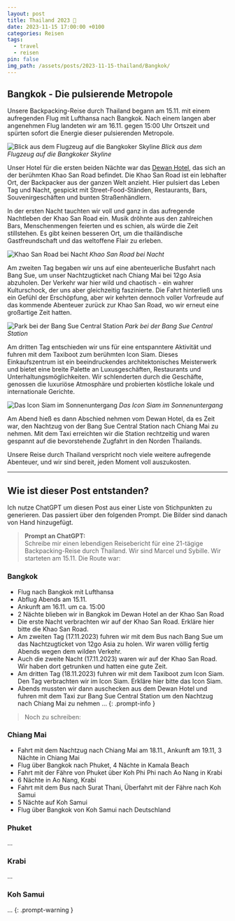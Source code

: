 ```yaml
---
layout: post
title: Thailand 2023 🛫
date: 2023-11-15 17:00:00 +0100
categories: Reisen
tags:
  - travel
  - reisen
pin: false
img_path: /assets/posts/2023-11-15-thailand/Bangkok/
---
```


## Bangkok - Die pulsierende Metropole
Unsere Backpacking-Reise durch Thailand begann am 15.11. mit einem aufregenden Flug mit Lufthansa nach Bangkok. Nach einem langen aber angenehmen Flug landeten wir am 16.11. gegen 15:00 Uhr Ortszeit und spürten sofort die Energie dieser pulsierenden Metropole.

![Blick aus dem Flugzeug auf die Bangkoker Skyline](flug.jpg)
_Blick aus dem Flugzeug auf die Bangkoker Skyline_

Unser Hotel für die ersten beiden Nächte war das [Dewan Hotel](https://www.booking.com/searchresults.de.html?aid=311092&label=dewan-bangkok-Qb5RjqxOI4zP3AVMJIzriQS387643590418%3Apl%3Ata%3Ap1%3Ap2%3Aac%3Aap%3Aneg%3Afi%3Atikwd-261131654727%3Alp1004234%3Ali%3Adec%3Adm%3Appccp%3DUmFuZG9tSVYkc2RlIyh9YfpWGnRw6lOGikFuHv4HshY&gclid=Cj0KCQiAv8SsBhC7ARIsALIkVT0O98RQ9f5sNzSFYdnXH4IR7NmvkPyj9jevANyLQ0_hz51P9-XFr0oaApznEALw_wcB&highlighted_hotels=1511211&redirected=1&city=-3414440&hlrd=no_dates&source=hotel&expand_sb=1&keep_landing=1&sid=2b0b274b9404744eacf8b9147c80dfa1), das sich an der berühmten Khao San Road befindet. Die Khao San Road ist ein lebhafter Ort, der Backpacker aus der ganzen Welt anzieht. Hier pulsiert das Leben Tag und Nacht, gespickt mit Street-Food-Ständen, Restaurants, Bars, Souvenirgeschäften und bunten Straßenhändlern.

In der ersten Nacht tauchten wir voll und ganz in das aufregende Nachtleben der Khao San Road ein. Musik dröhnte aus den zahlreichen Bars, Menschenmengen feierten und es schien, als würde die Zeit stillstehen. Es gibt keinen besseren Ort, um die thailändische Gastfreundschaft und das weltoffene Flair zu erleben.

![Khao San Road bei Nacht](khao_san_road.jpg)
_Khao San Road bei Nacht_

Am zweiten Tag begaben wir uns auf eine abenteuerliche Busfahrt nach Bang Sue, um unser Nachtzugticket nach Chiang Mai bei 12go Asia abzuholen. Der Verkehr war hier wild und chaotisch - ein wahrer Kulturschock, der uns aber gleichzeitig faszinierte. Die Fahrt hinterließ uns ein Gefühl der Erschöpfung, aber wir kehrten dennoch voller Vorfreude auf das kommende Abenteuer zurück zur Khao San Road, wo wir erneut eine großartige Zeit hatten.

![Park bei der Bang Sue Central Station](bang_sue_station.jpg)
_Park bei der Bang Sue Central Station_

Am dritten Tag entschieden wir uns für eine entspanntere Aktivität und fuhren mit dem Taxiboot zum berühmten Icon Siam. Dieses Einkaufszentrum ist ein beeindruckendes architektonisches Meisterwerk und bietet eine breite Palette an Luxusgeschäften, Restaurants und Unterhaltungsmöglichkeiten. Wir schlenderten durch die Geschäfte, genossen die luxuriöse Atmosphäre und probierten köstliche lokale und internationale Gerichte.

![Das Icon Siam im Sonnenuntergang](icon_siam.jpg)
_Das Icon Siam im Sonnenuntergang_

Am Abend hieß es dann Abschied nehmen vom Dewan Hotel, da es Zeit war, den Nachtzug von der Bang Sue Central Station nach Chiang Mai zu nehmen. Mit dem Taxi erreichten wir die Station rechtzeitig und waren gespannt auf die bevorstehende Zugfahrt in den Norden Thailands.

Unsere Reise durch Thailand verspricht noch viele weitere aufregende Abenteuer, und wir sind bereit, jeden Moment voll auszukosten.

---

## Wie ist dieser Post entstanden?

Ich nutze ChatGPT um diesen Post aus einer Liste von Stichpunkten zu generieren.
Das passiert über den folgenden Prompt.
Die Bilder sind danach von Hand hinzugefügt.

> **Prompt an ChatGPT:**  
Schreibe mir einen lebendigen Reisebericht für eine 21-tägige Backpacking-Reise durch Thailand. Wir sind Marcel und Sybille. Wir starteten am 15.11. Die Route war: 
### Bangkok
- Flug nach Bangkok mit Lufthansa
- Abflug Abends am 15.11.
- Ankunft am 16.11. um ca. 15:00
- 2 Nächte blieben wir in Bangkok im Dewan Hotel an der Khao San Road
- Die erste Nacht verbrachten wir auf der Khao San Road. Erkläre hier bitte die Khao San Road.
- Am zweiten Tag (17.11.2023) fuhren wir mit dem Bus nach Bang Sue um das Nachtzugticket von 12go Asia zu holen. Wir waren völlig fertig Abends wegen dem wilden Verkehr.
- Auch die zweite Nacht (17.11.2023) waren wir auf der Khao San Road. Wir haben dort getrunken und hatten eine gute Zeit.
- Am dritten Tag (18.11.2023) fuhren wir mit dem Taxiboot zum Icon Siam. Den Tag verbrachten wir im Icon Siam. Erkläre hier bitte das Icon Siam.
- Abends mussten wir dann auschecken aus dem Dewan Hotel und fuhren mit dem Taxi zur Bang Sue Central Station um den Nachtzug nach Chiang Mai zu nehmen
...
{: .prompt-info }

> Noch zu schreiben:
### Chiang Mai
- Fahrt mit dem Nachtzug nach Chiang Mai am 18.11., Ankunft am 19.11, 3 Nächte in Chiang Mai
- Flug über Bangkok nach Phuket, 4 Nächte in Kamala Beach
- Fahrt mit der Fähre von Phuket über Koh Phi Phi nach Ao Nang in Krabi
- 6 Nächte in Ao Nang, Krabi
- Fahrt mit dem Bus nach Surat Thani, Überfahrt mit der Fähre nach Koh Samui
- 5 Nächte auf Koh Samui
- Flug über Bangkok von Koh Samui nach Deutschland
### Phuket
...
### Krabi
...
### Koh Samui
...
{: .prompt-warning }
